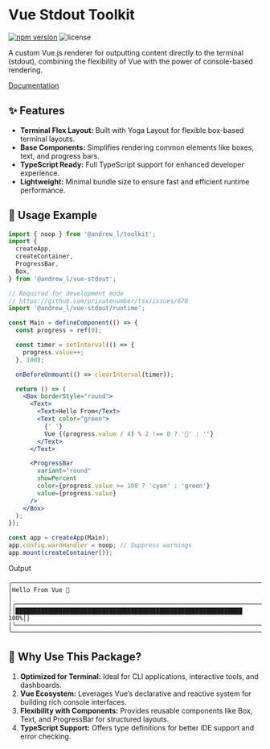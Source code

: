 # Vue Stdout Toolkit

[![npm version][npm-version-src]][npm-version-href]
![license][license-src]

A custom Vue.js renderer for outputting content directly to the terminal (stdout), combining the flexibility of Vue with the power of console-based rendering.

[Documentation](https://men232.github.io/toolkit/reference/@andrew_l/vue-stdout/)

<!-- install placeholder -->

## ✨ Features

- **Terminal Flex Layout:** Built with Yoga Layout for flexible box-based terminal layouts.
- **Base Components:** Simplifies rendering common elements like boxes, text, and progress bars.
- **TypeScript Ready:** Full TypeScript support for enhanced developer experience.
- **Lightweight:** Minimal bundle size to ensure fast and efficient runtime performance.

## 🚀 Usage Example

```jsx
import { noop } from '@andrew_l/toolkit';
import {
  createApp,
  createContainer,
  ProgressBar,
  Box,
} from '@andrew_l/vue-stdout';

// Required for development mode
// https://github.com/privatenumber/tsx/issues/678
import '@andrew_l/vue-stdout/runtime';

const Main = defineComponent(() => {
  const progress = ref(0);

  const timer = setInterval(() => {
    progress.value++;
  }, 100);

  onBeforeUnmount(() => clearInterval(timer));

  return () => (
    <Box borderStyle="round">
      <Text>
        <Text>Hello From</Text>
        <Text color="green">
          {' '}
          Vue {(progress.value / 4) % 2 !== 0 ? '🤯' : ''}
        </Text>
      </Text>

      <ProgressBar
        variant="round"
        showPercent
        color={progress.value >= 100 ? 'cyan' : 'green'}
        value={progress.value}
      />
    </Box>
  );
});

const app = createApp(Main);
app.config.warnHandler = noop; // Suppress warnings
app.mount(createContainer());
```

Output

```
╭──────────────────────────────────────────────────────────────────────╮
│Hello From Vue 🤯                                                     │
│╭────────────────────────────────────────────────────────────────────╮│
││███████████████████████████████████████████████████████████████ 100%││
│╰────────────────────────────────────────────────────────────────────╯│
╰──────────────────────────────────────────────────────────────────────╯
```

## 🤔 Why Use This Package?

1. **Optimized for Terminal:** Ideal for CLI applications, interactive tools, and dashboards.
2. **Vue Ecosystem:** Leverages Vue’s declarative and reactive system for building rich console interfaces.
3. **Flexibility with Components:** Provides reusable components like Box, Text, and ProgressBar for structured layouts.
4. **TypeScript Support:** Offers type definitions for better IDE support and error checking.

<!-- Badges -->

[npm-version-src]: https://img.shields.io/npm/v/@andrew_l/vue-stdout?style=flat
[npm-version-href]: https://npmjs.com/package/@andrew_l/vue-stdout
[license-src]: https://img.shields.io/npm/l/@andrew_l/vue-stdout?style=flat
